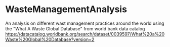 ﻿# WasteManagementAnalysis

An analysis on different wast management practices around the world using the "What A Waste Global Database" from world bank data catalog https://datacatalog.worldbank.org/search/dataset/0039597/What%20a%20Waste%20Global%20Database?version=2

